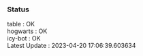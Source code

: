 ### Status


table : OK  
hogwarts : OK  
icy-bot : OK  
Latest Update : 2023-04-20 17:06:39.603634
